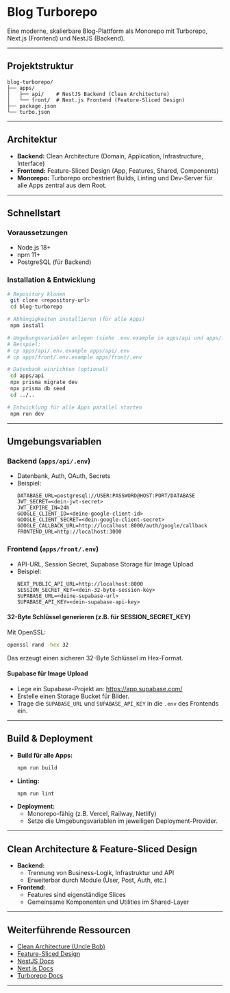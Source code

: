 # Blog Turborepo

Eine moderne, skalierbare Blog-Plattform als Monorepo mit Turborepo, Next.js (Frontend) und NestJS (Backend).

---

## Projektstruktur

```
blog-turborepo/
├── apps/
│   ├── api/    # NestJS Backend (Clean Architecture)
│   └── front/  # Next.js Frontend (Feature-Sliced Design)
├── package.json
└── turbo.json
```

---

## Architektur

- **Backend:** Clean Architecture (Domain, Application, Infrastructure, Interface)
- **Frontend:** Feature-Sliced Design (App, Features, Shared, Components)
- **Monorepo:** Turborepo orchestriert Builds, Linting und Dev-Server für alle Apps zentral aus dem Root.

---

## Schnellstart

### Voraussetzungen
- Node.js 18+
- npm 11+
- PostgreSQL (für Backend)

### Installation & Entwicklung

```bash
# Repository klonen
 git clone <repository-url>
 cd blog-turborepo

# Abhängigkeiten installieren (für alle Apps)
 npm install

# Umgebungsvariablen anlegen (siehe .env.example in apps/api und apps/front)
# Beispiel:
# cp apps/api/.env.example apps/api/.env
# cp apps/front/.env.example apps/front/.env

# Datenbank einrichten (optional)
 cd apps/api
 npx prisma migrate dev
 npx prisma db seed
 cd ../..

# Entwicklung für alle Apps parallel starten
 npm run dev
```

---

## Umgebungsvariablen

### Backend (`apps/api/.env`)

- Datenbank, Auth, OAuth, Secrets
- Beispiel:
  ```env
  DATABASE_URL=postgresql://USER:PASSWORD@HOST:PORT/DATABASE
  JWT_SECRET=<dein-jwt-secret>
  JWT_EXPIRE_IN=24h
  GOOGLE_CLIENT_ID=<deine-google-client-id>
  GOOGLE_CLIENT_SECRET=<dein-google-client-secret>
  GOOGLE_CALLBACK_URL=http://localhost:8000/auth/google/callback
  FRONTEND_URL=http://localhost:3000
  ```

### Frontend (`apps/front/.env`)

- API-URL, Session Secret, Supabase Storage für Image Upload
- Beispiel:
  ```env
  NEXT_PUBLIC_API_URL=http://localhost:8000
  SESSION_SECRET_KEY=<dein-32-byte-session-key>
  SUPABASE_URL=<deine-supabase-url>
  SUPABASE_API_KEY=<dein-supabase-api-key>
  ```

#### 32-Byte Schlüssel generieren (z.B. für SESSION_SECRET_KEY)

Mit OpenSSL:
```bash
openssl rand -hex 32
```
Das erzeugt einen sicheren 32-Byte Schlüssel im Hex-Format.

#### Supabase für Image Upload
- Lege ein Supabase-Projekt an: https://app.supabase.com/
- Erstelle einen Storage Bucket für Bilder.
- Trage die `SUPABASE_URL` und `SUPABASE_API_KEY` in die `.env` des Frontends ein.

---

## Build & Deployment

- **Build für alle Apps:**
  ```bash
  npm run build
  ```
- **Linting:**
  ```bash
  npm run lint
  ```
- **Deployment:**
  - Monorepo-fähig (z.B. Vercel, Railway, Netlify)
  - Setze die Umgebungsvariablen im jeweiligen Deployment-Provider.

---

## Clean Architecture & Feature-Sliced Design

- **Backend:**
  - Trennung von Business-Logik, Infrastruktur und API
  - Erweiterbar durch Module (User, Post, Auth, etc.)
- **Frontend:**
  - Features sind eigenständige Slices
  - Gemeinsame Komponenten und Utilities im Shared-Layer

---

## Weiterführende Ressourcen
- [Clean Architecture (Uncle Bob)](https://8thlight.com/blog/uncle-bob/2012/08/13/the-clean-architecture.html)
- [Feature-Sliced Design](https://feature-sliced.design/)
- [NestJS Docs](https://docs.nestjs.com/)
- [Next.js Docs](https://nextjs.org/docs)
- [Turborepo Docs](https://turbo.build/repo/docs)

---